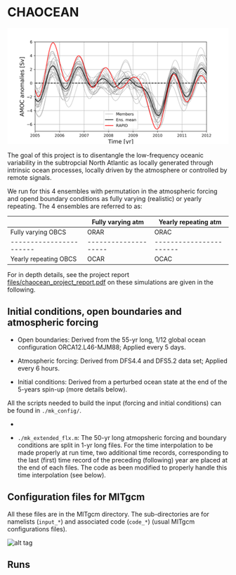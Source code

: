 # CHAOCEAN

![alt tag](files/amoc_26n.png)

The goal of this project is to disentangle the low-frequency oceanic variability in the subtropcial North Atlantic as locally generated through intrinsic ocean processes, locally driven by the atmosphere or controlled by remote signals. 

We run for this 4 ensembles with permutation in the atmospheric forcing and opend boundary conditions as fully varying (realistic) or yearly repeating. The 4 ensembles are referred to as: 

|                       | Fully varying atm  | Yearly repeating atm  |
|-----------------------|--------------------|-----------------------|
| Fully varying OBCS    |       ORAR         |        ORAC           |
|-----------------------|--------------------|-----------------------|
| Yearly repeating OBCS |       OCAR         |        OCAC           |

For in depth details, see the project report [files/chaocean_project_report.pdf](files/chaocean_project_report.pdf) on these simulations are given in the following.


## Initial conditions, open boundaries and atmospheric forcing


- Open boundaries: Derived from the 55-yr long, 1/12 global ocean configuration ORCA12.L46-MJM88; Applied every 5 days. 

- Atmospheric forcing: Derived from DFS4.4 and DFS5.2 data set; Applied every 6 hours.

- Initial conditions: Derived from a perturbed ocean state at the end of the 5-years spin-up (more details below).

All the scripts needed to build the input (forcing and initial conditions) can be found in ```./mk_config/```. 

- 



- ```./mk_extended_flx.m```: The 50-yr long atmopsheric forcing and boundary conditions are split in 1-yr long files. For the time interpolation to be made properly at run time, two additional time records, corresponding to the last (first) time record of the preceding (following) year are placed at the end of each files. The code as been modified to properly handle this time interpolation (see below).

## Configuration files for MITgcm

All these files are in the MITgcm directory. The sub-directories are for namelists (```input_*```) and associated code (```code_*```) (usual MITgcm configurations files). 

![alt tag](scripts/topo_tiles.png)

## Runs


